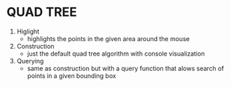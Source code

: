 # QUAD TREE 
1. Higlight 
    - highlights the points in the given area around the mouse
2. Construction
    - just the default quad tree algorithm with console visualization 
3. Querying
    - same as construction but with a query function that alows search of points in a given bounding box